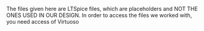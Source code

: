 The files given here are LTSpice files, which are placeholders and NOT THE ONES USED IN OUR DESIGN. In order to access the files we worked with, you need access of Virtuoso